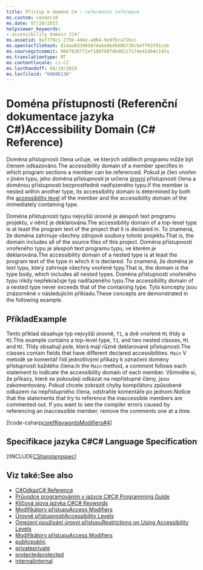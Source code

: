 ```yaml
---
title: Přístup k doméně C# – referenční informace
ms.custom: seodec18
ms.date: 07/20/2015
helpviewer_keywords:
- accessibility domain [C#]
ms.assetid: 8af779c1-275b-44be-a864-9edfbca71bcc
ms.openlocfilehash: 814aa8d3965674abe8bdb60b738cbeff93701ceb
ms.sourcegitcommit: 986f836f72ef10876878bd6217174e41464c145a
ms.translationtype: MT
ms.contentlocale: cs-CZ
ms.lasthandoff: 08/19/2019
ms.locfileid: "69606136"
---
```

# <a name="accessibility-domain-c-reference"></a><span data-ttu-id="c870e-102">Doména přístupnosti (Referenční dokumentace jazyka C#)</span><span class="sxs-lookup"><span data-stu-id="c870e-102">Accessibility Domain (C# Reference)</span></span>
<span data-ttu-id="c870e-103">Doména přístupnosti člena určuje, ve kterých oddílech programu může být členem odkazováno.</span><span class="sxs-lookup"><span data-stu-id="c870e-103">The accessibility domain of a member specifies in which program sections a member can be referenced.</span></span> <span data-ttu-id="c870e-104">Pokud je člen vnořen v jiném typu, jeho doména přístupnosti je určena [úrovní](./accessibility-levels.md) přístupnosti člena a doménou přístupnosti bezprostředně nadřazeného typu.</span><span class="sxs-lookup"><span data-stu-id="c870e-104">If the member is nested within another type, its accessibility domain is determined by both the [accessibility level](./accessibility-levels.md) of the member and the accessibility domain of the immediately containing type.</span></span>  
  
 <span data-ttu-id="c870e-105">Doména přístupnosti typu nejvyšší úrovně je alespoň text programu projektu, v němž je deklarována.</span><span class="sxs-lookup"><span data-stu-id="c870e-105">The accessibility domain of a top-level type is at least the program text of the project that it is declared in.</span></span> <span data-ttu-id="c870e-106">To znamená, že doména zahrnuje všechny zdrojové soubory tohoto projektu.</span><span class="sxs-lookup"><span data-stu-id="c870e-106">That is, the domain includes all of the source files of this project.</span></span> <span data-ttu-id="c870e-107">Doména přístupnosti vnořeného typu je alespoň text programu typu, ve kterém je deklarována.</span><span class="sxs-lookup"><span data-stu-id="c870e-107">The accessibility domain of a nested type is at least the program text of the type in which it is declared.</span></span> <span data-ttu-id="c870e-108">To znamená, že doména je text typu, který zahrnuje všechny vnořené typy.</span><span class="sxs-lookup"><span data-stu-id="c870e-108">That is, the domain is the type body, which includes all nested types.</span></span> <span data-ttu-id="c870e-109">Doména přístupnosti vnořeného typu nikdy nepřekračuje typ nadřazeného typu.</span><span class="sxs-lookup"><span data-stu-id="c870e-109">The accessibility domain of a nested type never exceeds that of the containing type.</span></span> <span data-ttu-id="c870e-110">Tyto koncepty jsou znázorněné v následujícím příkladu.</span><span class="sxs-lookup"><span data-stu-id="c870e-110">These concepts are demonstrated in the following example.</span></span>  
  
## <a name="example"></a><span data-ttu-id="c870e-111">Příklad</span><span class="sxs-lookup"><span data-stu-id="c870e-111">Example</span></span>  
 <span data-ttu-id="c870e-112">Tento příklad obsahuje typ nejvyšší úrovně, `T1`, a dvě vnořené `M1` třídy a `M2`.</span><span class="sxs-lookup"><span data-stu-id="c870e-112">This example contains a top-level type, `T1`, and two nested classes, `M1` and `M2`.</span></span> <span data-ttu-id="c870e-113">Třídy obsahují pole, která mají různé deklarované přístupnosti.</span><span class="sxs-lookup"><span data-stu-id="c870e-113">The classes contain fields that have different declared accessibilities.</span></span> <span data-ttu-id="c870e-114">`Main` V metodě se komentář řídí jednotlivými příkazy k označení domény přístupnosti každého člena.</span><span class="sxs-lookup"><span data-stu-id="c870e-114">In the `Main` method, a comment follows each statement to indicate the accessibility domain of each member.</span></span> <span data-ttu-id="c870e-115">Všimněte si, že příkazy, které se pokoušejí odkázat na nepřístupné členy, jsou zakomentovány. Pokud chcete zobrazit chyby kompilátoru způsobené odkazem na nepřístupného člena, odstraňte komentáře po jednom.</span><span class="sxs-lookup"><span data-stu-id="c870e-115">Notice that the statements that try to reference the inaccessible members are commented out. If you want to see the compiler errors caused by referencing an inaccessible member, remove the comments one at a time.</span></span>  
  
[!code-csharp[csrefKeywordsModifiers#4](~/samples/snippets/csharp/VS_Snippets_VBCSharp/csrefKeywordsModifiers/CS/csrefKeywordsModifiers.cs#4)]
  
## <a name="c-language-specification"></a><span data-ttu-id="c870e-116">Specifikace jazyka C#</span><span class="sxs-lookup"><span data-stu-id="c870e-116">C# Language Specification</span></span>  
 [!INCLUDE[CSharplangspec](~/includes/csharplangspec-md.md)]  
  
## <a name="see-also"></a><span data-ttu-id="c870e-117">Viz také:</span><span class="sxs-lookup"><span data-stu-id="c870e-117">See also</span></span>

- [<span data-ttu-id="c870e-118">C#Odkaz</span><span class="sxs-lookup"><span data-stu-id="c870e-118">C# Reference</span></span>](../index.md)
- [<span data-ttu-id="c870e-119">Průvodce programováním v jazyce C#</span><span class="sxs-lookup"><span data-stu-id="c870e-119">C# Programming Guide</span></span>](../../programming-guide/index.md)
- [<span data-ttu-id="c870e-120">Klíčová slova jazyka C#</span><span class="sxs-lookup"><span data-stu-id="c870e-120">C# Keywords</span></span>](./index.md)
- [<span data-ttu-id="c870e-121">Modifikátory přístupu</span><span class="sxs-lookup"><span data-stu-id="c870e-121">Access Modifiers</span></span>](./access-modifiers.md)
- [<span data-ttu-id="c870e-122">Úrovně přístupnosti</span><span class="sxs-lookup"><span data-stu-id="c870e-122">Accessibility Levels</span></span>](./accessibility-levels.md)
- [<span data-ttu-id="c870e-123">Omezení používání úrovní přístupu</span><span class="sxs-lookup"><span data-stu-id="c870e-123">Restrictions on Using Accessibility Levels</span></span>](./restrictions-on-using-accessibility-levels.md)
- [<span data-ttu-id="c870e-124">Modifikátory přístupu</span><span class="sxs-lookup"><span data-stu-id="c870e-124">Access Modifiers</span></span>](../../programming-guide/classes-and-structs/access-modifiers.md)
- [<span data-ttu-id="c870e-125">public</span><span class="sxs-lookup"><span data-stu-id="c870e-125">public</span></span>](./public.md)
- [<span data-ttu-id="c870e-126">private</span><span class="sxs-lookup"><span data-stu-id="c870e-126">private</span></span>](./private.md)
- [<span data-ttu-id="c870e-127">protected</span><span class="sxs-lookup"><span data-stu-id="c870e-127">protected</span></span>](./protected.md)
- [<span data-ttu-id="c870e-128">internal</span><span class="sxs-lookup"><span data-stu-id="c870e-128">internal</span></span>](./internal.md)
